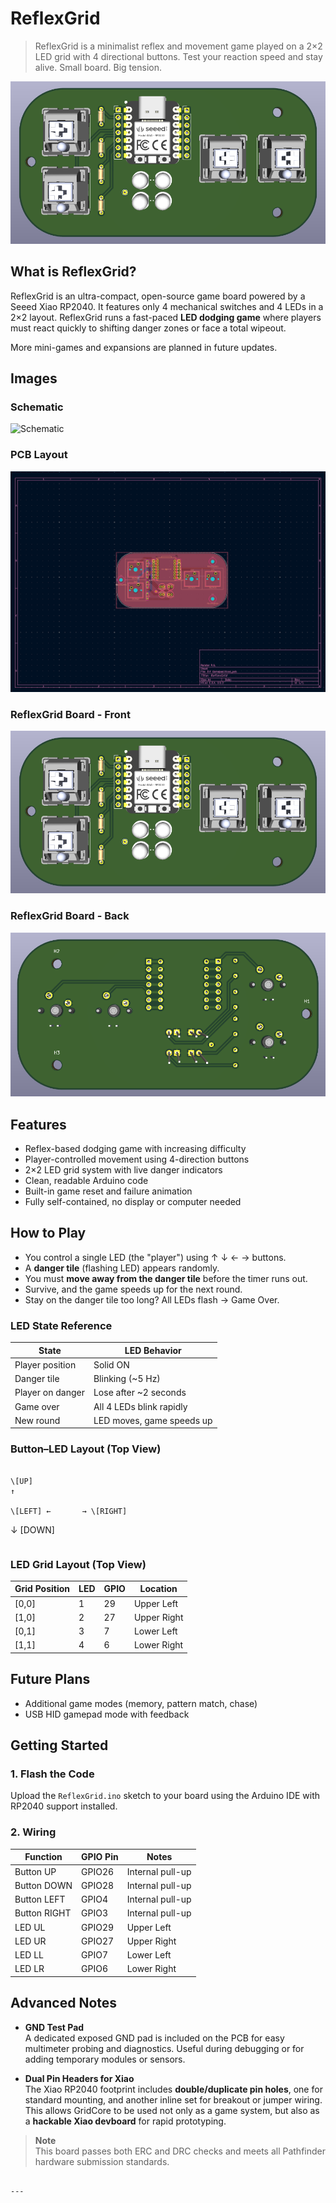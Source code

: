 # ReflexGrid

> ReflexGrid is a minimalist reflex and movement game played on a 2×2 LED grid with 4 directional buttons. Test your reaction speed and stay alive. Small board. Big tension.

![ReflexGrid Board](images/PCB_Render_Front.png)

## What is ReflexGrid?

ReflexGrid is an ultra-compact, open-source game board powered by a Seeed Xiao RP2040. It features only 4 mechanical switches and 4 LEDs in a 2×2 layout. ReflexGrid runs a fast-paced **LED dodging game** where players must react quickly to shifting danger zones or face a total wipeout.

More mini-games and expansions are planned in future updates.

## Images

### Schematic  
![Schematic](mages/Schematics.png)

### PCB Layout  
![PCB Layout](images/PCB.png)

### ReflexGrid Board - Front  
![ReflexGrid Board Front](images/PCB_Render_Front.png)

### ReflexGrid Board - Back  
![ReflexGrid Board Back](images/PCB_Render_Back.png)

## Features

- Reflex-based dodging game with increasing difficulty
- Player-controlled movement using 4-direction buttons
- 2×2 LED grid system with live danger indicators
- Clean, readable Arduino code
- Built-in game reset and failure animation
- Fully self-contained, no display or computer needed

## How to Play

- You control a single LED (the "player") using ↑ ↓ ← → buttons.
- A **danger tile** (flashing LED) appears randomly.
- You must **move away from the danger tile** before the timer runs out.
- Survive, and the game speeds up for the next round.
- Stay on the danger tile too long? All LEDs flash → Game Over.

### LED State Reference

| State               | LED Behavior            |
|--------------------|-------------------------|
| Player position     | Solid ON                |
| Danger tile         | Blinking (~5 Hz)        |
| Player on danger    | Lose after ~2 seconds   |
| Game over           | All 4 LEDs blink rapidly|
| New round           | LED moves, game speeds up |

### Button–LED Layout (Top View)

```

\[UP]
↑

\[LEFT] ←       → \[RIGHT]

```
  ↓
[DOWN]
```

```

### LED Grid Layout (Top View)

| Grid Position | LED | GPIO | Location       |
|---------------|-----|------|----------------|
| [0,0]         | 1   | 29   | Upper Left     |
| [1,0]         | 2   | 27   | Upper Right    |
| [0,1]         | 3   | 7    | Lower Left     |
| [1,1]         | 4   | 6    | Lower Right    |

## Future Plans

- Additional game modes (memory, pattern match, chase)
- USB HID gamepad mode with feedback

## Getting Started

### 1. Flash the Code

Upload the `ReflexGrid.ino` sketch to your board using the Arduino IDE with RP2040 support installed.

### 2. Wiring

| Function    | GPIO Pin | Notes             |
|-------------|----------|-------------------|
| Button UP   | GPIO26   | Internal pull-up  |
| Button DOWN | GPIO28   | Internal pull-up  |
| Button LEFT | GPIO4    | Internal pull-up  |
| Button RIGHT| GPIO3    | Internal pull-up  |
| LED UL      | GPIO29   | Upper Left        |
| LED UR      | GPIO27   | Upper Right       |
| LED LL      | GPIO7    | Lower Left        |
| LED LR      | GPIO6    | Lower Right       |

## Advanced Notes

- **GND Test Pad**  
  A dedicated exposed GND pad is included on the PCB for easy multimeter probing and diagnostics. Useful during debugging or for adding temporary modules or sensors.

- **Dual Pin Headers for Xiao**  
  The Xiao RP2040 footprint includes **double/duplicate pin holes**, one for standard mounting, and another inline set for breakout or jumper wiring. This allows GridCore to be used not only as a game system, but also as a **hackable Xiao devboard** for rapid prototyping.

> **Note**  
> This board passes both ERC and DRC checks and meets all Pathfinder hardware submission standards.
```

---
